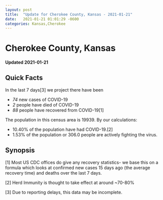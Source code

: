 ```yaml
---
layout: post
title:  "Update for Cherokee County, Kansas - 2021-01-21"
date:   2021-01-21 01:01:29 -0600
categories: Kansas,Cherokee
---
```


# Cherokee County, Kansas
#### Updated 2021-01-21

## Quick Facts

In the last 7 days[3] we project there have been
- *74* new cases of COVID-19
- *2* people have died of COVID-19
- *88* people have recovered from COVID-19[1]

The population in this census area is 19939. By our calculations:
- 10.40% of the population have had COVID-19.[2]
- 1.53% of the population or 306.0 people are actively fighting the virus.

## Synopsis




[1] Most US CDC offices do give any recovery statistics- we base this on a formula which looks at confirmed new cases
15 days ago (the average recovery time) and deaths over the last 7 days.

[2] Herd Immunity is thought to take effect at around ~70-80%

[3] Due to reporting delays, this data may be incomplete.
 
    